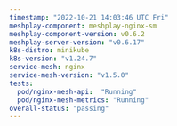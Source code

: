 ```yaml
---
timestamp: "2022-10-21 14:03:46 UTC Fri"
meshplay-component: meshplay-nginx-sm
meshplay-component-version: v0.6.2
meshplay-server-version: "v0.6.17"
k8s-distro: minikube
k8s-version: "v1.24.7"
service-mesh: nginx
service-mesh-version: "v1.5.0"
tests:
  pod/nginx-mesh-api:  "Running"
  pod/nginx-mesh-metrics: "Running"
overall-status: "passing"
---
```

